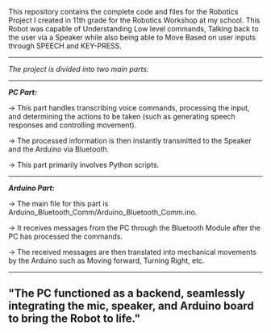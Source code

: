 This repository contains the complete code and files for the Robotics Project I created in 11th grade for the Robotics Workshop at my school.
This Robot was capable of Understanding Low level commands, Talking back to the user via a Speaker while also being able to Move Based on user inputs through SPEECH and KEY-PRESS.

-------------------------

_The project is divided into two main parts:_

----------------
***PC Part:***

-> This part handles transcribing voice commands, processing the input, and determining the actions to be taken (such as generating speech responses and controlling movement).

-> The processed information is then instantly transmitted to the Speaker and the Arduino via Bluetooth.

-> This part primarily involves Python scripts.

----------------
***Arduino Part:***

-> The main file for this part is Arduino_Bluetooth_Comm/Arduino_Bluetooth_Comm.ino.

-> It receives messages from the PC through the Bluetooth Module after the PC has processed the commands.

-> The received messages are then translated into mechanical movements by the Arduino such as Moving forward, Turning Right, etc.

----
"The PC functioned as a backend, seamlessly integrating the mic, speaker, and Arduino board to bring the Robot to life."
--
